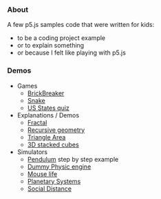 ### About

A few p5.js samples code that were written for kids:

 - to be a coding project example
 - or to explain something
 - or because I felt like playing with p5.js

### Demos

 - Games
 	- [BrickBreaker](https://tiry.github.io/p5js-samples/brickbreaker/game.html)
 	- [Snake](https://tiry.github.io/p5js-samples/snake/index.html)
 	- [US States quiz](https://tiry.github.io/p5js-samples/usquiz/mapus.html)
 - Explanations / Demos
 	- [Fractal](https://tiry.github.io/p5js-samples/fractal/index.html)
 	- [Recursive geometry](https://tiry.github.io/p5js-samples/recursgeo/index.html)
 	- [Triangle Area](https://tiry.github.io/p5js-samples/triangles/index.html)
 	- [3D stacked cubes](https://tiry.github.io/p5js-samples/volumes/index.html)
 - Simulators
    - [Pendulum](https://tiry.github.io/p5js-samples/pendulum/) step by step example
    - [Dummy Physic engine](https://tiry.github.io/p5js-samples/phy/index.html)
    - [Mouse life](https://tiry.github.io/p5js-samples/mouselife/index.html)
    - [Planetary Systems](https://tiry.github.io/p5js-samples/planet-system/)
    - [Social Distance](https://tiry.github.io/p5js-samples/social-distance/)


